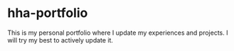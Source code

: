 # hha-portfolio
This is my personal portfolio where I update my experiences and projects. I will try my best to actively update it.

